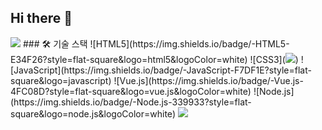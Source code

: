 ## Hi there 👋

<!--
**FillDDak/FillDDak** is a ✨ _special_ ✨ repository because its `README.md` (this file) appears on your GitHub profile.

Here are some ideas to get you started:

- 🔭 I’m currently working on ...
- 🌱 I’m currently learning ...
- 👯 I’m looking to collaborate on ...
- 🤔 I’m looking for help with ...
- 💬 Ask me about ...
- 📫 How to reach me: ...
- 😄 Pronouns: ...
- ⚡ Fun fact: ...
-->

<img src="https://capsule-render.vercel.app/api?type=waving&color=BDBDC8&height=150&section=header" />
### 🛠 기술 스택
![HTML5](https://img.shields.io/badge/-HTML5-E34F26?style=flat-square&logo=html5&logoColor=white)
![CSS3](<img src="https://img.shields.io/badge/-CSS3-1572B6?style=flat-square&logo=css3" />)
![JavaScript](https://img.shields.io/badge/-JavaScript-F7DF1E?style=flat-square&logo=javascript)
![Vue.js](https://img.shields.io/badge/-Vue.js-4FC08D?style=flat-square&logo=vue.js&logoColor=white)
![Node.js](https://img.shields.io/badge/-Node.js-339933?style=flat-square&logo=node.js&logoColor=white)

<img src="https://capsule-render.vercel.app/api?type=waving&color=BDBDC8&height=150&section=footer" />
